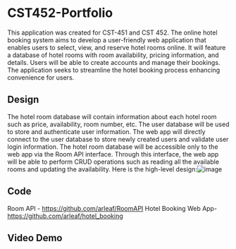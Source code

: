 # CST452-Portfolio

This application was created for CST-451 and CST 452. The online hotel booking system aims to develop a user-friendly web application that enables users to select, view, and reserve hotel rooms online. It will feature a database of hotel rooms with room availability, pricing information, and details. Users will be able to create accounts and manage their bookings. The application seeks to streamline the hotel booking process enhancing convenience for users.

## Design
The hotel room database will contain information about each hotel room such as price, availability, room number, etc. The user database will be used to store and authenticate user information. The web app will directly connect to the user database to store newly created users and validate user login information. The hotel room database will be accessible only to the web app via the Room API interface. Through this interface, the web app will be able to perform CRUD operations such as reading all the available rooms and updating the availability. Here is the high-level design:![image](https://github.com/user-attachments/assets/1b0d5b79-c930-4efe-b156-8c08f3ed685d)

## Code
Room API - https://github.com/arleaf/RoomAPI
Hotel Booking Web App- https://github.com/arleaf/hotel_booking

## Video Demo
